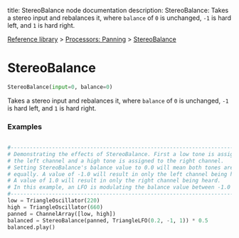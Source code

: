 title: StereoBalance node documentation
description: StereoBalance: Takes a stereo input and rebalances it, where `balance` of `0` is unchanged, `-1` is hard left, and `1` is hard right.

[Reference library](../../index.md) > [Processors: Panning](../index.md) > [StereoBalance](index.md)

# StereoBalance

```python
StereoBalance(input=0, balance=0)
```

Takes a stereo input and rebalances it, where `balance` of `0` is unchanged, `-1` is hard left, and `1` is hard right.

### Examples

```python

#-------------------------------------------------------------------------------
# Demonstrating the effects of StereoBalance. First a low tone is assigned to 
# the left channel and a high tone is assigned to the right channel.
# Setting StereoBalance's balance value to 0.0 will mean both tones are heard 
# equally. A value of -1.0 will result in only the left channel being heard. 
# A value of 1.0 will result in only the right channel being heard.
# In this example, an LFO is modulating the balance value between -1.0 and 1.0.
#-------------------------------------------------------------------------------
low = TriangleOscillator(220)
high = TriangleOscillator(660)
panned = ChannelArray([low, high])
balanced = StereoBalance(panned, TriangleLFO(0.2, -1, 1)) * 0.5
balanced.play()

```

